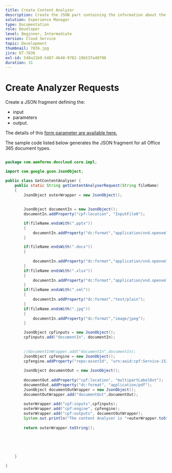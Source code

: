 ```yaml
---
title: Create Content Analyzer
description: Create the JSON part containing the information about the input parameters to the REST call.
solution: Experience Manager
type: Documentation
role: Developer
level: Beginner, Intermediate
version: Cloud Service
topic: Development
thumbnail: 7836.jpg
jira: KT-7836
exl-id: 548a21b9-5487-4b48-9782-19b537a48f98
duration: 31
---
```

# Create Analyzer Requests

Create a JSON fragment defining the:

+  input
+ parameters
+ output. 

The details of this [form parameter are available here.](https://documentcloud.adobe.com/document-services/index.html#post-createPDF)

The sample code listed below generates the JSON fragment for all Office 365 document types.

```java

package com.aemforms.doccloud.core.impl;

import com.google.gson.JsonObject;

public class GetContentAnalyser {
	public static String getContentAnalyserRequest(String fileName)
	{
		JsonObject outerWrapper = new JsonObject();
		
		
		JsonObject documentIn = new JsonObject();
		documentIn.addProperty("cpf:location", "InputFile0");

		if(fileName.endsWith(".pptx"))
		{
			documentIn.addProperty("dc:format","application/vnd.openxmlformats-officedocument.presentationml.presentation");
		}

		if(fileName.endsWith(".docx"))
		{
			
			documentIn.addProperty("dc:format","application/vnd.openxmlformats-officedocument.wordprocessingml.document");
		}
		if(fileName.endsWith(".xlsx"))
		{
			documentIn.addProperty("dc:format","application/vnd.openxmlformats-officedocument.spreadsheetml.sheet");
		}
		if(fileName.endsWith(".xml"))
		{
			documentIn.addProperty("dc:format","text/plain");
		}
		if(fileName.endsWith(".jpg"))
		{
			documentIn.addProperty("dc:format","image/jpeg");
		}

		JsonObject cpfinputs = new JsonObject();
		cpfinputs.add("documentIn", documentIn);
		
		
		//documentInWrapper.add("documentIn",documentIn);
		JsonObject cpfengine = new JsonObject();
		cpfengine.addProperty("repo:assetId", "urn:aaid:cpf:Service-1538ece812254acaac2a07799503a430");
		
		JsonObject documentOut = new JsonObject();
		
		documentOut.addProperty("cpf:location", "multipartLabelOut");
		documentOut.addProperty("dc:format", "application/pdf");
		JsonObject documentOutWrapper = new JsonObject();
		documentOutWrapper.add("documentOut",documentOut);
	
		outerWrapper.add("cpf:inputs",cpfinputs);
		outerWrapper.add("cpf:engine", cpfengine);
		outerWrapper.add("cpf:outputs", documentOutWrapper);
		System.out.println("The content Analyser is "+outerWrapper.toString());
		
		return outerWrapper.toString();
		
		
		
		
		
	}

}


```
